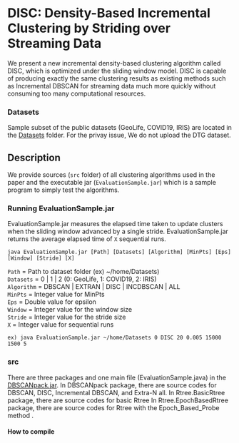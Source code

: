 # DISC: Density-Based Incremental Clustering by Striding over Streaming Data
We present a new incremental density-based clustering algorithm called DISC, which is optimized under the sliding window model.
DISC is capable of producing exactly the same clustering results as existing methods such as Incremental DBSCAN for streaming
data much more quickly without consuming too many computational resources.

### Datasets 
Sample subset of the public datasets (GeoLife, COVID19, IRIS) are located in the [Datasets](https://github.com/anonymous-star/DISC-sigmod2021/blob/master/Datasets)
 folder. 
For the privay issue, We do not upload the DTG dataset. 

## Description
We provide sources (`src` folder) of all clustering algorithms used in the paper and the executable jar (`EvaluationSample.jar`) which is a sample program to simply test the algorithms. 

### Running EvaluationSample.jar
EvaluationSample.jar measures the elapsed time taken to update clusters when the sliding window advanced by a single stride.
EvaluationSample.jar returns the average elapsed time of `X` sequential runs. 
```
java EvaluationSample.jar [Path] [Datasets] [Algorithm] [MinPts] [Eps] [Window] [Stride] [X]
```
`Path` = Path to dataset folder (ex) ~/home/Datasets)   
`Datasets` = 0 | 1 | 2    (0: GeoLife, 1: COVID19, 2: IRIS)   
`Algorithm` = DBSCAN | EXTRAN | DISC | INCDBSCAN | ALL    
`MinPts` = Integer value for MinPts   
`Eps` = Double value for epsilon    
`Window` = Integer value for the window size   
`Stride` = Integer value for the stride size    
`X` = Integer value for sequential runs

```
ex) java EvaluationSample.jar ~/home/Datasets 0 DISC 20 0.005 15000 1500 5
```

### src
There are three packages and one main file (EvaluationSample.java) in the [DBSCANpack.jar](https://github.com/anonymous-star/DISC-sigmod2021/blob/master/DBSCANpack.jar).
In DBSCANpack package, there are source codes for DBSCAN, DISC, Incremental DBSCAN, and Extra-N all. 
In Rtree.BasicRtree package, there are source codes for basic Rtree
In Rtree.EpochBasedRtree package, there are source codes for  Rtree with the Epoch_Based_Probe method .


#### How to compile

















